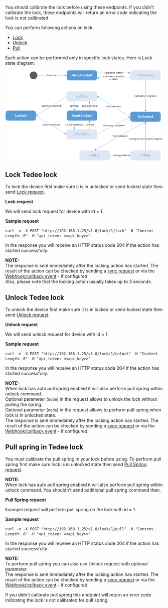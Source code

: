You should calibrate the lock before using these endpoints. If you didn't calibrate the lock, these endpoints will return an error code indicating the lock is not calibrated.

You can perform following actions on lock:
* [Lock](/#tag/Lock/operation/postLock)
* [Unlock](/#tag/Lock/operation/postUnlock)
* [Pull](/#tag/Lock/operation/postPull)

Each action can be performed only in specific lock states. Here is Lock state diagram:  
  
![Lock states diagram](/howtos/images/lock-states-diagram.png "Lock states diagram")  

## Lock Tedee lock

To lock the device first make sure it is in unlocked or semi-locked state then send [Lock request](/#tag/Lock/operation/postLock).

**Lock request**  

We will send lock request for device with id = 1.

**Sample request**

    curl -v -X POST "http://192.168.1.25/v1.0/lock/1/lock" -H "Content-Length: 0" -H "api_token: <<api_key>>" 

In the response you will receive an HTTP status code 204 if the action has started successfully.
  
**NOTE:**  
The response is sent immediately after the locking action has started. The result of the action can be checked by sending a [sync request](/#tag/Get-and-sync-locks) or via the [Webhook/callback event](/#tag/About-webhooks) - if configured.  
Also, please note that the locking action usually takes up to 3 seconds.


## Unlock Tedee lock

To unlock the device first make sure it is in locked or semi-locked state then send [Unlock request](/#tag/Lock/operation/postUnlock).

**Unlock request**

We will send unlock request for device with id = 1.

**Sample request**

    curl -v -X POST "http://192.168.1.25/v1.0/lock/1/unlock" -H "Content-Length: 0" -H "api_token: <<api_key>>" 

In the response you will receive an HTTP status code 204 if the action has started successfully.

**NOTE:**  
When lock has auto pull spring enabled it will also perform pull spring within unlock command.  
Optional parameter (``mode``) in the request allows to unlock the lock without pulling the spring.  
Optional parameter (``mode``) in the request allows to perform pull spring when lock is in unlocked state.  
The response is sent immediately after the locking action has started. The result of the action can be checked by sending a [sync request](/#tag/Get-and-sync-locks) or via the [Webhook/callback event](/#tag/About-webhooks) - if configured.  


## Pull spring in Tedee lock

You must calibrate the pull spring in your lock before using. To perform pull spring first make sure lock is in unlocked state then send [Pull Spring request](/#tag/Lock/operation/postPull).

**NOTE:**  
When lock has auto pull spring enabled it will also perform pull spring within unlock command. You shouldn't send additional pull spring command then.

**Pull Spring request**

Example request will perform pull spring on the lock with id = 1.

**Sample request**

    curl -v -X POST "http://192.168.1.25/v1.0/lock/1/pull" -H "Content-Length: 0" -H "api_token: <<api_key>>" 

In the response you will receive an HTTP status code 204 if the action has started successfully.

**NOTE:**  
To perform pull spring you can also use Unlock request with optional parameter.  
The response is sent immediately after the locking action has started. The result of the action can be checked by sending a [sync request](/#tag/Get-and-sync-locks) or via the [Webhook/callback event](/#tag/About-webhooks) - if configured. 

If you didn't calibrate pull spring this endpoint will return an error code indicating the lock is not calibrated for pull spring.
